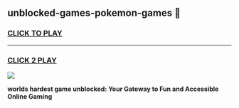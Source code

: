 
## unblocked-games-pokemon-games 👋
<h3>
<a href="https://premium.freeplayer.one?title=unblocked-games-pokemon-games&ref=14F">CLICK TO PLAY</a></h3>
<hr>

<h3>
<a href="https://premium.freeplayer.one?title=unblocked-games-pokemon-games&ref=14F">CLICK 2 PLAY</a>
  
</h3>

<a href="https://premium.freeplayer.one?title=unblocked-games-pokemon-games&ref=12F/"><img src="https://clearcache.store/games.png"></a>


**worlds hardest game unblocked: Your Gateway to Fun and Accessible Online Gaming**
